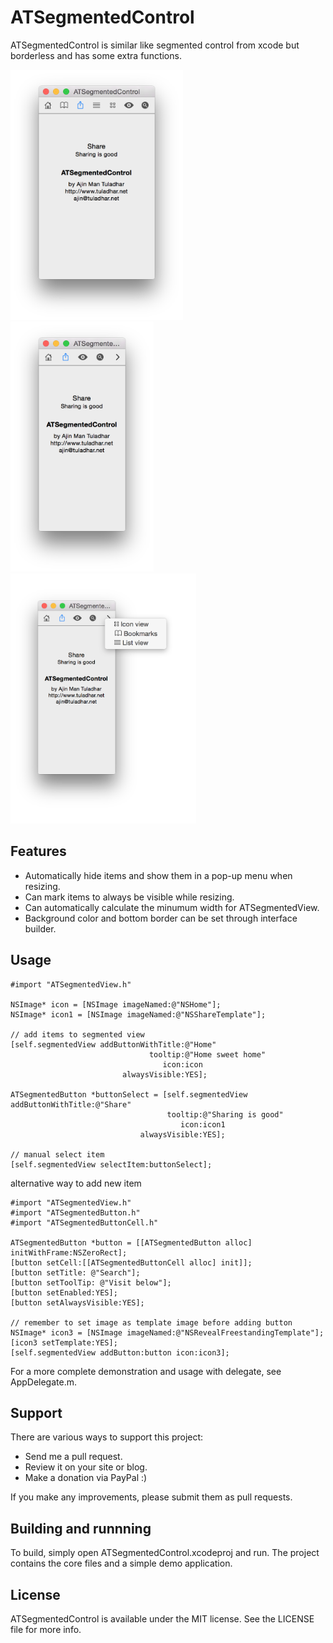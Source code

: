 # ATSegmentedControl

ATSegmentedControl is similar like segmented control from xcode but borderless and has some extra functions. 

<img src=https://raw.githubusercontent.com/ajin/ATSegmentedControl/master/screenshot-1.png height=400 />
<img src=https://raw.githubusercontent.com/ajin/ATSegmentedControl/master/screenshot-2.png height=400 />
<img src=https://raw.githubusercontent.com/ajin/ATSegmentedControl/master/screenshot-3.png height=400 />



## Features

* Automatically hide items and show them in a pop-up menu when resizing.
* Can mark items to always be visible while resizing.
* Can automatically calculate the minumum width for ATSegmentedView.
* Background color and bottom border can be set through interface builder.

## Usage

	#import "ATSegmentedView.h"

	NSImage* icon = [NSImage imageNamed:@"NSHome"];
	NSImage* icon1 = [NSImage imageNamed:@"NSShareTemplate"];

	// add items to segmented view
	[self.segmentedView addButtonWithTitle:@"Home"
	                               tooltip:@"Home sweet home"
	                                  icon:icon
	                         alwaysVisible:YES];

	ATSegmentedButton *buttonSelect = [self.segmentedView addButtonWithTitle:@"Share"
	                                   tooltip:@"Sharing is good"
	                                      icon:icon1
	                             alwaysVisible:YES];
 
	// manual select item
	[self.segmentedView selectItem:buttonSelect];

alternative way to add new item

	#import "ATSegmentedView.h"
	#import "ATSegmentedButton.h"
	#import "ATSegmentedButtonCell.h"

	ATSegmentedButton *button = [[ATSegmentedButton alloc] initWithFrame:NSZeroRect];
	[button setCell:[[ATSegmentedButtonCell alloc] init]];
	[button setTitle: @"Search"];
	[button setToolTip: @"Visit below"];
	[button setEnabled:YES];
	[button setAlwaysVisible:YES];
	
	// remember to set image as template image before adding button
	NSImage* icon3 = [NSImage imageNamed:@"NSRevealFreestandingTemplate"];
	[icon3 setTemplate:YES];
	[self.segmentedView addButton:button icon:icon3];

For a more complete demonstration and usage with delegate, see AppDelegate.m.

## Support

There are various ways to support this project:
* Send me a pull request.
* Review it on your site or blog.
* Make a donation via PayPal :)

If you make any improvements, please submit them as pull requests.

## Building and runnning

To build, simply open ATSegmentedControl.xcodeproj and run. The project contains the core files and a simple demo application.

## License

ATSegmentedControl is available under the MIT license. See the LICENSE file for more info.
